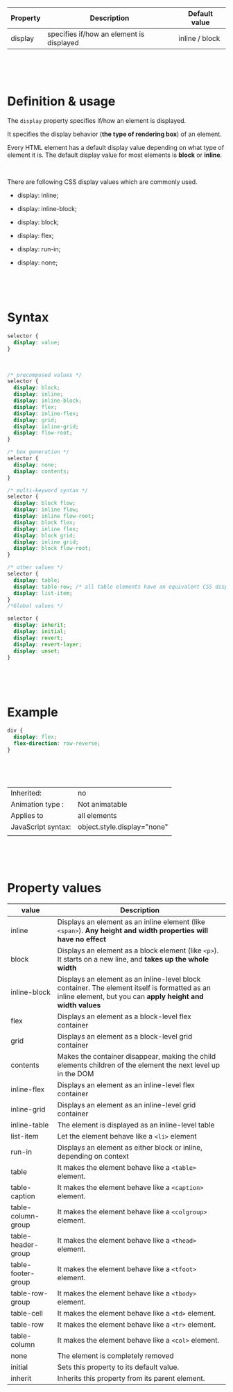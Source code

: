 | Property | Description                              | Default value  |
| -------- | ---------------------------------------- | -------------- |
| display  | specifies if/how an element is displayed | inline / block |

&nbsp;

&nbsp;

# Definition & usage

The `display` property specifies if/how an element is displayed.

It specifies the display behavior (**the type of rendering box**) of an element.

Every HTML element has a default display value depending on what type of element it is. The default display value for most elements is **block** or **inline**.

&nbsp;

There are following CSS display values which are commonly used.

- display: inline;
- display: inline-block;
- display: block;
- display: flex;
- display: run-in;
- display: none;

  &nbsp;

&nbsp;

# Syntax

```css
selector {
  display: value;
}
```

&nbsp;

```css
/* precomposed values */
selector {
  display: block;
  display: inline;
  display: inline-block;
  display: flex;
  display: inline-flex;
  display: grid;
  display: inline-grid;
  display: flow-root;
}

/* box generation */
selector {
  display: none;
  display: contents;
}

/* multi-keyword syntax */
selector {
  display: block flow;
  display: inline flow;
  display: inline flow-root;
  display: block flex;
  display: inline flex;
  display: block grid;
  display: inline grid;
  display: block flow-root;
}

/* other values */
selector {
  display: table;
  display: table-row; /* all table elements have an equivalent CSS display value */
  display: list-item;
}
/*Global values */

selector {
  display: inherit;
  display: initial;
  display: revert;
  display: revert-layer;
  display: unset;
}
```

&nbsp;

&nbsp;

# Example

```css
div {
  display: flex;
  flex-direction: row-reverse;
}
```

&nbsp;

&nbsp;

|                    |                             |
| ------------------ | --------------------------- |
| Inherited:         | no                          |
| Animation type :   | Not animatable              |
| Applies to         | all elements                |
| JavaScript syntax: | object.style.display="none" |
|                    |                             |

&nbsp;

&nbsp;

# Property values

| value              | Description                                                                                                                                                 |
| ------------------ | ----------------------------------------------------------------------------------------------------------------------------------------------------------- |
| inline             | Displays an element as an inline element (like `<span>`). **Any height and width properties will have no effect**                                           |
| block              | Displays an element as a block element (like `<p>`). It starts on a new line, and **takes up the whole width**                                              |
| inline-block       | Displays an element as an inline-level block container. The element itself is formatted as an inline element, but you can **apply height and width values** |
| flex               | Displays an element as a block-level flex container                                                                                                         |
| grid               | Displays an element as a block-level grid container                                                                                                         |
| contents           | Makes the container disappear, making the child elements children of the element the next level up in the DOM                                               |
| inline-flex        | Displays an element as an inline-level flex container                                                                                                       |
| inline-grid        | Displays an element as an inline-level grid container                                                                                                       |
| inline-table       | The element is displayed as an inline-level table                                                                                                           |
| list-item          | Let the element behave like a `<li>` element                                                                                                                |
| run-in             | Displays an element as either block or inline, depending on context                                                                                         |
| table              | It makes the element behave like a `<table>` element.                                                                                                       |
| table-caption      | It makes the element behave like a `<caption>` element.                                                                                                     |
| table-column-group | It makes the element behave like a `<colgroup>` element.                                                                                                    |
| table-header-group | It makes the element behave like a `<thead>` element.                                                                                                       |
| table-footer-group | It makes the element behave like a `<tfoot>` element.                                                                                                       |
| table-row-group    | It makes the element behave like a `<tbody>` element.                                                                                                       |
| table-cell         | It makes the element behave like a `<td>` element.                                                                                                          |
| table-row          | It makes the element behave like a `<tr>` element.                                                                                                          |
| table-column       | It makes the element behave like a `<col>` element.                                                                                                         |
| none               | The element is completely removed                                                                                                                           |
| initial            | Sets this property to its default value.                                                                                                                    |
| inherit            | Inherits this property from its parent element.                                                                                                             |

&nbsp;

&nbsp;
